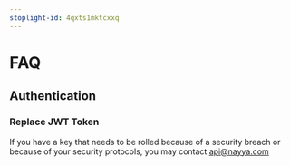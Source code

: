 ```yaml
---
stoplight-id: 4qxts1mktcxxq
---
```


# FAQ

## Authentication

### Replace JWT Token

If you have a key that needs to be rolled because of a security breach or because of your security protocols, you may contact api@nayya.com

